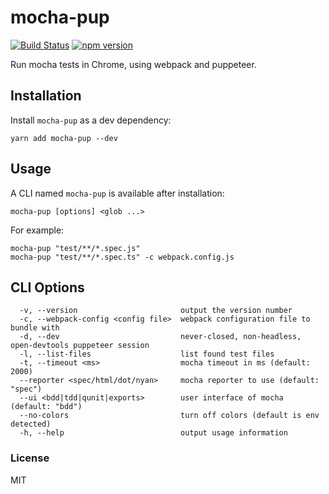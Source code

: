 # mocha-pup
[![Build Status](https://travis-ci.com/wixplosives/mocha-pup.svg?branch=master)](https://travis-ci.com/wixplosives/mocha-pup)
[![npm version](https://img.shields.io/npm/v/mocha-pup.svg)](https://www.npmjs.com/package/mocha-pup)

Run mocha tests in Chrome, using webpack and puppeteer.

## Installation

Install `mocha-pup` as a dev dependency:
```
yarn add mocha-pup --dev
```

## Usage

A CLI named `mocha-pup` is available after installation:
```
mocha-pup [options] <glob ...>
```

For example:
```
mocha-pup "test/**/*.spec.js" 
mocha-pup "test/**/*.spec.ts" -c webpack.config.js 
```

## CLI Options

```
  -v, --version                       output the version number
  -c, --webpack-config <config file>  webpack configuration file to bundle with
  -d, --dev                           never-closed, non-headless, open-devtools puppeteer session
  -l, --list-files                    list found test files
  -t, --timeout <ms>                  mocha timeout in ms (default: 2000)
  --reporter <spec/html/dot/nyan>     mocha reporter to use (default: "spec")
  --ui <bdd|tdd|qunit|exports>        user interface of mocha (default: "bdd")
  --no-colors                         turn off colors (default is env detected)
  -h, --help                          output usage information
```

### License

MIT
